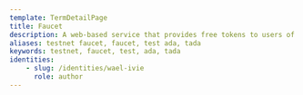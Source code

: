 ```yaml
---
template: TermDetailPage
title: Faucet
description: A web-based service that provides free tokens to users of a testnet.
aliases: testnet faucet, faucet, test ada, tada
keywords: testnet, faucet, test, ada, tada
identities: 
    - slug: /identities/wael-ivie
      role: author
---
```


